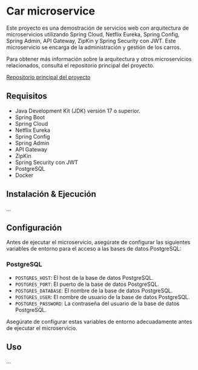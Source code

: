 # Car microservice

Este proyecto es una demostración de servicios web con arquitectura de microservicios utilizando Spring Cloud, Netflix Eureka, Spring Config, Spring Admin, API Gateway, ZipKin y Spring Security con JWT. Este microservicio se encarga de la administración y gestión de los carros.

Para obtener más información sobre la arquitectura y otros microservicios relacionados, consulta el repositorio principal del proyecto.

[Repositorio principal del proyecto](https://github.com/dev-elliotesco/microservices-demo-springcloud)


## Requisitos

- Java Development Kit (JDK) versión 17 o superior.
- Spring Boot
- Spring Cloud
- Netflix Eureka
- Spring Config
- Spring Admin
- API Gateway
- ZipKin
- Spring Security con JWT
- PostgreSQL
- Docker

## Instalación &  Ejecución

...

## Configuración

Antes de ejecutar el microservicio, asegúrate de configurar las siguientes variables de entorno para el acceso a las bases de datos PostgreSQL:

### PostgreSQL

- `POSTGRES_HOST`: El host de la base de datos PostgreSQL.
- `POSTGRES_PORT`: El puerto de la base de datos PostgreSQL.
- `POSTGRES_DATABASE`: El nombre de la base de datos PostgreSQL.
- `POSTGRES_USER`: El nombre de usuario de la base de datos PostgreSQL.
- `POSTGRES_PASSWORD`: La contraseña del usuario de la base de datos PostgreSQL.

Asegúrate de configurar estas variables de entorno adecuadamente antes de ejecutar el microservicio.


## Uso

...